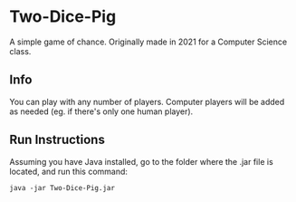 # Two-Dice-Pig
A simple game of chance. Originally made in 2021 for a Computer Science class.

## Info
You can play with any number of players. Computer players will be added as needed (eg. if there's only one human player).

## Run Instructions
Assuming you have Java installed, go to the folder where the .jar file is located, and run this command:
```
java -jar Two-Dice-Pig.jar
```
